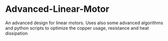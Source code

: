 # Advanced-Linear-Motor
An advanced design for linear motors.  Uses also some advanced algorithms and python scripts to optimize the copper usage, resistance and heat dissipation

